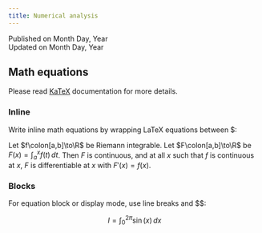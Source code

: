 ```yaml
---
title: Numerical analysis
---
```


Published on Month Day, Year  
Updated on Month Day, Year

## Math equations
Please read [KaTeX](https://katex.org/) documentation for more details.

### Inline  
Write inline math equations by wrapping LaTeX equations between $:

Let $f\colon[a,b]\to\R$ be Riemann integrable. Let $F\colon[a,b]\to\R$ be
$F(x)=\int_{a}^{x} f(t)\,dt$. Then $F$ is continuous, and at all $x$ such that
$f$ is continuous at $x$, $F$ is differentiable at $x$ with $F'(x)=f(x)$.

### Blocks
For equation block or display mode, use line breaks and $$:

$$
I = \int_0^{2\pi} \sin(x)\,dx
$$